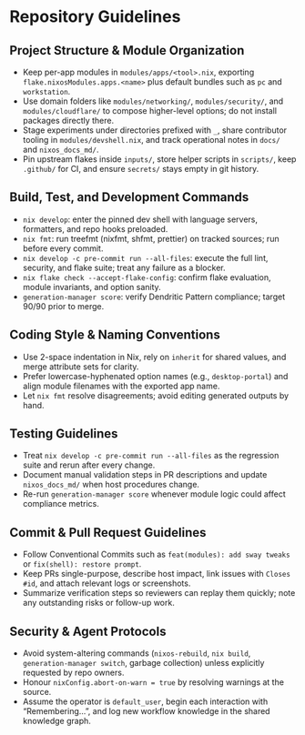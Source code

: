 # Repository Guidelines

## Project Structure & Module Organization

- Keep per-app modules in `modules/apps/<tool>.nix`, exporting `flake.nixosModules.apps.<name>` plus default bundles such as `pc` and `workstation`.
- Use domain folders like `modules/networking/`, `modules/security/`, and `modules/cloudflare/` to compose higher-level options; do not install packages directly there.
- Stage experiments under directories prefixed with `_`, share contributor tooling in `modules/devshell.nix`, and track operational notes in `docs/` and `nixos_docs_md/`.
- Pin upstream flakes inside `inputs/`, store helper scripts in `scripts/`, keep `.github/` for CI, and ensure `secrets/` stays empty in git history.

## Build, Test, and Development Commands

- `nix develop`: enter the pinned dev shell with language servers, formatters, and repo hooks preloaded.
- `nix fmt`: run treefmt (nixfmt, shfmt, prettier) on tracked sources; run before every commit.
- `nix develop -c pre-commit run --all-files`: execute the full lint, security, and flake suite; treat any failure as a blocker.
- `nix flake check --accept-flake-config`: confirm flake evaluation, module invariants, and option sanity.
- `generation-manager score`: verify Dendritic Pattern compliance; target 90/90 prior to merge.

## Coding Style & Naming Conventions

- Use 2-space indentation in Nix, rely on `inherit` for shared values, and merge attribute sets for clarity.
- Prefer lowercase-hyphenated option names (e.g., `desktop-portal`) and align module filenames with the exported app name.
- Let `nix fmt` resolve disagreements; avoid editing generated outputs by hand.

## Testing Guidelines

- Treat `nix develop -c pre-commit run --all-files` as the regression suite and rerun after every change.
- Document manual validation steps in PR descriptions and update `nixos_docs_md/` when host procedures change.
- Re-run `generation-manager score` whenever module logic could affect compliance metrics.

## Commit & Pull Request Guidelines

- Follow Conventional Commits such as `feat(modules): add sway tweaks` or `fix(shell): restore prompt`.
- Keep PRs single-purpose, describe host impact, link issues with `Closes #id`, and attach relevant logs or screenshots.
- Summarize verification steps so reviewers can replay them quickly; note any outstanding risks or follow-up work.

## Security & Agent Protocols

- Avoid system-altering commands (`nixos-rebuild`, `nix build`, `generation-manager switch`, garbage collection) unless explicitly requested by repo owners.
- Honour `nixConfig.abort-on-warn = true` by resolving warnings at the source.
- Assume the operator is `default_user`, begin each interaction with “Remembering...”, and log new workflow knowledge in the shared knowledge graph.
